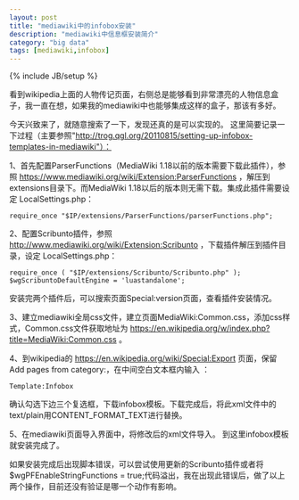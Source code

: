 ```yaml
---
layout: post
title: "mediawiki中的infobox安装"
description: "mediawiki中信息框安装简介"
category: "big data"
tags: [mediawiki,infobox]
---
```

{% include JB/setup %}

看到wikipedia上面的人物传记页面，右侧总是能够看到非常漂亮的人物信息盒子，我一直在想，如果我的mediawiki中也能够集成这样的盒子，那该有多好。

今天兴致来了，就随意搜索了一下，发现还真的是可以实现的。
这里简要记录一下过程（主要参照"http://trog.qgl.org/20110815/setting-up-infobox-templates-in-mediawiki"）：

<!--break-->

1、首先配置ParserFunctions（MediaWiki 1.18以前的版本需要下载此插件），参照 https://www.mediawiki.org/wiki/Extension:ParserFunctions ，解压到extensions目录下。而MediaWiki 1.18以后的版本则无需下载。集成此插件需要设定 LocalSettings.php：

    require_once "$IP/extensions/ParserFunctions/parserFunctions.php";

2、配置Scribunto插件，参照 http://www.mediawiki.org/wiki/Extension:Scribunto ，下载插件解压到插件目录，设定 LocalSettings.php：

    require_once ( "$IP/extensions/Scribunto/Scribunto.php" );
    $wgScribuntoDefaultEngine = 'luastandalone';

安装完两个插件后，可以搜索页面Special:version页面，查看插件安装情况。

3、建立mediawiki全局css文件，建立页面MediaWiki:Common.css，添加css样式，Common.css文件获取地址为 https://en.wikipedia.org/w/index.php?title=MediaWiki:Common.css 。

4、到wikipedia的 https://en.wikipedia.org/wiki/Special:Export 页面，保留Add pages from category:，在中间空白文本框内输入 ：

`Template:Infobox `

确认勾选下边三个复选框，下载infobox模板。下载完成后，将此xml文件中的text/plain用CONTENT_FORMAT_TEXT进行替换。

5、在mediawiki页面导入界面中，将修改后的xml文件导入。
到这里infobox模板就安装完成了。

如果安装完成后出现脚本错误，可以尝试使用更新的Scribunto插件或者将$wgPFEnableStringFunctions = true;代码溢出，我在出现此错误后，做了以上两个操作，目前还没有验证是哪一个动作有影响。

